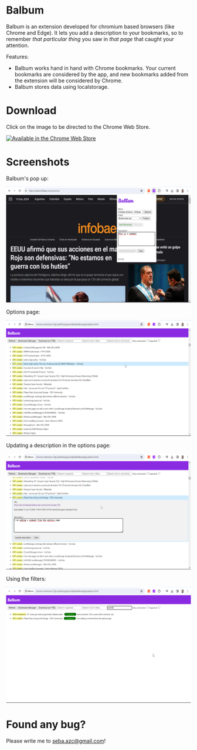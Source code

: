 # Balbum

Balbum is an extension developed for chromium based browsers (like Chrome and Edge). It lets you add a description to your bookmarks, so to remember *that particular thing* you saw in *that page* that caught your attention.

[comment]: <> (Following a few things to know about it: )

Features: 

* Balbum works hand in hand with Chrome bookmarks. Your current bookmarks are considered by the app, and new bookmarks added from the extension will be considered by Chrome.
* Balbum stores data using localstorage.

# Download

Click on the image to be directed to the Chrome Web Store.

[<img alt="Available in the Chrome Web Store" target="_blank" height="80" src="https://storage.googleapis.com/web-dev-uploads/image/WlD8wC6g8khYWPJUsQceQkhXSlv1/mPGKYBIR2uCP0ApchDXE.png" />](https://chromewebstore.google.com/detail/balbum/oflpnbndgaoiibkkkefleihboojbgbij)


# Screenshots

Balbum's pop up:

![image1](./readme_assets/1.PNG)

Options page:

![image2](./readme_assets/2.PNG)

Updating a description in the options page:

![image3](./readme_assets/3.PNG)

Using the filters:

![image4](./readme_assets/4.PNG)

# Found any bug?

Please write me to seba.azc@gmail.com!